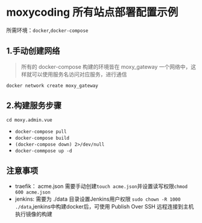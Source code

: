 # moxycoding 所有站点部署配置示例

所需环境：`docker`,`docker-compose`

## 1.手动创建网络

> 所有的 docker-compose 构建的环境皆在 moxy_gateway 一个网络中，这样就可以使用服务名访问对应服务，进行通信

`docker network create moxy_gateway`

## 2.构建服务步骤

`cd moxy.admin.vue`

- `docker-compose pull`
- `docker-compose build`
- `(docker-compose down) 2>/dev/null`
- `docker-commpose up -d`

## 注意事项
- traefik： acme.json 需要手动创建`touch acme.json`并设置读写权限`chmod 600 acme.json`
- jenkins: 需要为 ./data 目录设置Jenkins用户权限 `sudo chown -R 1000 ./data`,jenkins中构建docker后，可使用 Publish Over SSH 远程连接到主机执行镜像的构建
